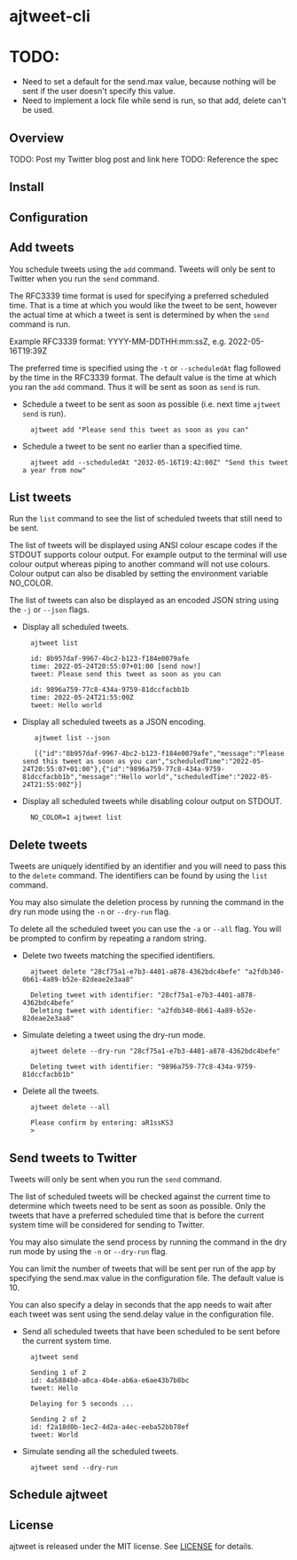 # ajtweet-cli

# TODO:
- Need to set a default for the send.max value, because nothing will be sent if the user doesn't specify this value.
- Need to implement a lock file while send is run, so that add, delete can't be used.

## Overview

TODO: Post my Twitter blog post and link here
TODO: Reference the spec

## Install

## Configuration

## Add tweets

You schedule tweets using the `add` command. Tweets will only be sent to Twitter when you run the `send` command.

The RFC3339 time format is used for specifying a preferred scheduled time. That is a time at which you would like the tweet to be sent, however the actual time at which a tweet is sent is determined by when the `send` command is run.

Example RFC3339 format: YYYY-MM-DDTHH:mm:ssZ, e.g. 2022-05-16T19:39Z

The preferred time is specified using the `-t` or `--scheduledAt` flag followed by the time in the RFC3339 format. The default value is the time at which you ran the `add` command. Thus it will be sent as soon as `send` is run.

* Schedule a tweet to be sent as soon as possible (i.e. next time `ajtweet send` is run).

        ajtweet add "Please send this tweet as soon as you can"

* Schedule a tweet to be sent no earlier than a specified time.

        ajtweet add --scheduledAt "2032-05-16T19:42:00Z" "Send this tweet a year from now"

## List tweets

Run the `list` command to see the list of scheduled tweets that still need to be sent.

The list of tweets will be displayed using ANSI colour escape codes if the STDOUT supports colour output. For example output to the terminal will use colour output whereas piping to another command will not use colours. Colour output can also be disabled by setting the environment variable NO_COLOR.

The list of tweets can also be displayed as an encoded JSON string using the `-j` or `--json` flags.

* Display all scheduled tweets.

        ajtweet list

        id: 8b957daf-9967-4bc2-b123-f184e0079afe
        time: 2022-05-24T20:55:07+01:00 [send now!]
        tweet: Please send this tweet as soon as you can

        id: 9896a759-77c8-434a-9759-81dccfacbb1b
        time: 2022-05-24T21:55:00Z
        tweet: Hello world

* Display all scheduled tweets as a JSON encoding.

         ajtweet list --json

         [{"id":"8b957daf-9967-4bc2-b123-f184e0079afe","message":"Please send this tweet as soon as you can","scheduledTime":"2022-05-24T20:55:07+01:00"},{"id":"9896a759-77c8-434a-9759-81dccfacbb1b","message":"Hello world","scheduledTime":"2022-05-24T21:55:00Z"}]

* Display all scheduled tweets while disabling colour output on STDOUT.

        NO_COLOR=1 ajtweet list

## Delete tweets

Tweets are uniquely identified by an identifier and you will need to pass this to the `delete` command. The identifiers can be found by using the `list` command.

You may also simulate the deletion process by running the command in the dry run mode using the `-n` or `--dry-run` flag.

To delete all the scheduled tweet you can use the `-a` or `--all` flag. You will be prompted to confirm by repeating a random string.

* Delete two tweets matching the specified identifiers.

        ajtweet delete "28cf75a1-e7b3-4401-a878-4362bdc4befe" "a2fdb340-0b61-4a89-b52e-82deae2e3aa8"

        Deleting tweet with identifier: "28cf75a1-e7b3-4401-a878-4362bdc4befe"
        Deleting tweet with identifier: "a2fdb340-0b61-4a89-b52e-82deae2e3aa8"

* Simulate deleting a tweet using the dry-run mode.

        ajtweet delete --dry-run "28cf75a1-e7b3-4401-a878-4362bdc4befe"

        Deleting tweet with identifier: "9896a759-77c8-434a-9759-81dccfacbb1b"

* Delete all the tweets.

        ajtweet delete --all

        Please confirm by entering: aR1ssKS3
        >

## Send tweets to Twitter

Tweets will only be sent when you run the `send` command.

The list of scheduled tweets will be checked against the current time to determine which tweets need to be sent as soon as possible. Only the tweets that have a preferred scheduled time that is before the current system time will be considered for sending to Twitter.

You may also simulate the send process by running the command in the dry run mode by using the `-n` or `--dry-run` flag.

You can limit the number of tweets that will be sent per run of the app by specifying the send.max value in the configuration file. The default value is 10.

You can also specify a delay in seconds that the app needs to wait after each tweet was sent using the send.delay value in the configuration file.

* Send all scheduled tweets that have been scheduled to be sent before the current system time.

        ajtweet send

        Sending 1 of 2
        id: 4a5884b0-a0ca-4b4e-ab6a-e6ae43b7b8bc
        tweet: Hello

        Delaying for 5 seconds ...
        
        Sending 2 of 2
        id: f2a18d0b-1ec2-4d2a-a4ec-eeba52bb78ef
        tweet: World

* Simulate sending all the scheduled tweets.

        ajtweet send --dry-run

## Schedule ajtweet

## License

ajtweet is released under the MIT license. See [LICENSE](LICENSE) for details.
